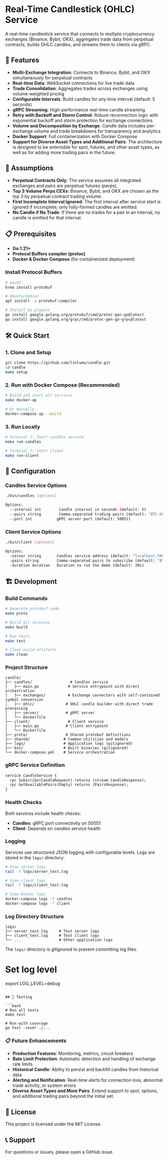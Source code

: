 # Real-Time Candlestick (OHLC) Service

A real-time candlestick service that connects to multiple cryptocurrency exchanges (Binance, Bybit, OKX), aggregates trade data from perpetual contracts, builds OHLC candles, and streams them to clients via gRPC.

## 🚀 Features

- **Multi-Exchange Integration**: Connects to Binance, Bybit, and OKX simultaneously for perpetual contracts
- **Real-time Data**: WebSocket connections for live trade data
- **Trade Consolidation**: Aggregates trades across exchanges using volume-weighted pricing
- **Configurable Intervals**: Build candles for any time interval (default: 5 seconds)
- **gRPC Streaming**: High-performance real-time candle streaming
- **Retry with Backoff and Storm Control**: Robust reconnection logic with exponential backoff and storm protection for exchange connections
- **Volume and Decomposition by Exchange**: Candle data includes per-exchange volume and trade breakdowns for transparency and analytics
- **Docker Support**: Full containerization with Docker Compose
- **Support for Diverse Asset Types and Additional Pairs**: The architecture is designed to be extensible for spot, futures, and other asset types, as well as for adding more trading pairs in the future.

## 📝 Assumptions

- **Perpetual Contracts Only**: The service assumes all integrated exchanges and pairs are perpetual futures (perps).
- **Top 3 Volume Perps CEXs**: Binance, Bybit, and OKX are chosen as the top 3 by perpetual contract trading volume.
- **First Incomplete Interval Ignored**: The first interval after service start is ignored if incomplete; only fully-formed candles are emitted.
- **No Candle if No Trade**: If there are no trades for a pair in an interval, no candle is emitted for that interval.

## 📋 Prerequisites

- **Go 1.21+**
- **Protocol Buffers compiler (protoc)**
- **Docker & Docker Compose** (for containerized deployment)

### Install Protocol Buffers

```bash
# macOS
brew install protobuf

# Ubuntu/Debian
apt install -y protobuf-compiler

# Install Go plugins
go install google.golang.org/protobuf/cmd/protoc-gen-go@latest
go install google.golang.org/grpc/cmd/protoc-gen-go-grpc@latest
```

## 🛠️ Quick Start

### 1. Clone and Setup

```bash
git clone https://github.com/linluma/candle.git
cd candle
make setup
```

### 2. Run with Docker Compose (Recommended)

```bash
# Build and start all services
make docker-up

# Or manually
docker-compose up --build
```

### 3. Run Locally

```bash
# Terminal 1: Start candles service
make run-candles

# Terminal 2: Start client
make run-client
```

## 🔧 Configuration

### Candles Service Options

```bash
./bin/candles [options]

Options:
  --interval int        Candle interval in seconds (default: 5)
  --pairs string        Comma-separated trading pairs (default: "BTC-USDT,ETH-USDT,SOL-USDT")
  --port int           gRPC server port (default: 50051)
```

### Client Service Options

```bash
./bin/client [options]

Options:
  -server string       Candles service address (default: "localhost:50051")
  -pairs string        Comma-separated pairs to subscribe (default: "BTC-USDT,ETH-USDT")
  -duration duration   Duration to run the demo (default: 30s)
```

## 🏗️ Development

### Build Commands

```bash
# Generate protobuf code
make proto

# Build all services
make build

# Run tests
make test

# Clean build artifacts
make clean
```

### Project Structure

```
candle/
├── candles/                 # Candles service
│   ├── main.go             # Service entrypoint with direct orchestration
│   ├── exchanges/          # Exchange connectors with self-contained symbol conversion
│   ├── ohlc/              # OHLC candle builder with direct trade processing
│   ├── server/            # gRPC server
│   └── Dockerfile
├── client/                 # Client service
│   ├── main.go            # Client entrypoint
│   └── Dockerfile
├── proto/                 # Shared protobuf definitions
├── shared/               # Common utilities and models
├── logs/                 # Application logs (gitignored)
├── bin/                  # Built binaries (gitignored)
└── docker-compose.yml    # Service orchestration
```


### gRPC Service Definition

```protobuf
service CandleService {
  rpc Subscribe(CandleRequest) returns (stream CandleResponse);
  rpc GetAvailablePairs(Empty) returns (PairsResponse);
}
```

### Health Checks

Both services include health checks:
- **Candles**: gRPC port connectivity on 50051
- **Client**: Depends on candles service health

### Logging

Services use structured JSON logging with configurable levels. Logs are stored in the `logs/` directory:

```bash
# View server logs
tail -f logs/server_test.log

# View client logs  
tail -f logs/client_test.log

# View Docker logs
docker-compose logs -f candles
docker-compose logs -f client
```

### Log Directory Structure

```
logs/
├── server_test.log     # Test server logs
├── client_test.log     # Test client logs
└── ...                 # Other application logs
```

The `logs/` directory is gitignored to prevent committing log files.
# Set log level
export LOG_LEVEL=debug
```

## 🧪 Testing

```bash
# Run all tests
make test

# Run with coverage
go test -cover ./...

```

### 📋 Future Enhancements
- **Production Features**: Monitoring, metrics, circuit breakers
- **Rate Limit Protection**: Automatic detection and handling of exchange rate limits
- **Historical Candle**: Ability to persist and backfill candles from historical data
- **Alerting and Notification**: Real-time alerts for connection loss, abnormal trade activity, or system errors
- **Diverse Asset Types and More Pairs**: Extend support to spot, options, and additional trading pairs beyond the initial set.

## 📄 License

This project is licensed under the MIT License.


## 📞 Support

For questions or issues, please open a GitHub issue. 